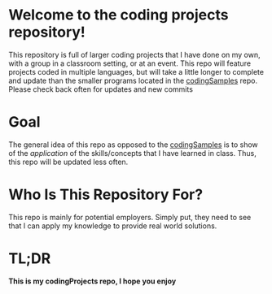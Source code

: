 # Welcome to the coding projects repository!
This repository is full of larger coding projects that I have done on my own, with a group in a classroom setting, or at an event. This repo will feature projects coded in multiple languages, but will take a little longer to complete and update than the smaller programs located in the [codingSamples](https://github.com/roderick-bishop11/codingSamples) repo. Please check back often for updates and new commits


# Goal
The general idea of this repo as opposed to the [codingSamples](https://github.com/roderick-bishop11/codingSamples) is to show of the *application* of the skills/concepts that I have learned in class. Thus, this repo will be updated less often. 


# Who Is This Repository For?
This repo is mainly for potential employers. Simply put, they need to see that I can apply my knowledge to provide real world solutions. 

TL;DR
=== 
**This is my codingProjects repo, I hope you enjoy**

